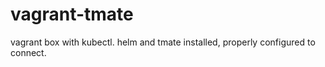 # vagrant-tmate
vagrant box with kubectl. helm and tmate installed, properly configured to connect.
